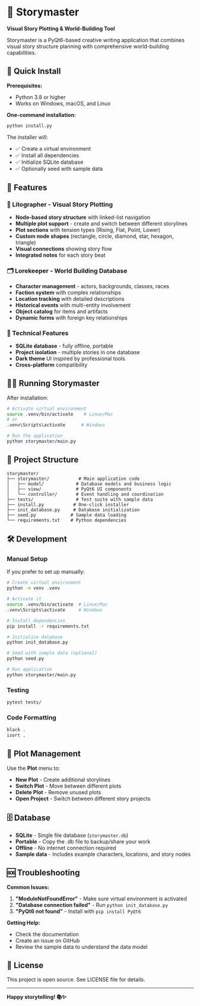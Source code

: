 # 🏰 Storymaster

**Visual Story Plotting & World-Building Tool**

Storymaster is a PyQt6-based creative writing application that combines visual story structure planning with comprehensive world-building capabilities.

## 🚀 Quick Install

**Prerequisites:**
- Python 3.8 or higher
- Works on Windows, macOS, and Linux

**One-command installation:**
```bash
python install.py
```

The installer will:
- ✅ Create a virtual environment
- ✅ Install all dependencies  
- ✅ Initialize SQLite database
- ✅ Optionally seed with sample data

## 🎯 Features

### 📖 Litographer - Visual Story Plotting
- **Node-based story structure** with linked-list navigation
- **Multiple plot support** - create and switch between different storylines
- **Plot sections** with tension types (Rising, Flat, Point, Lower)
- **Custom node shapes** (rectangle, circle, diamond, star, hexagon, triangle)
- **Visual connections** showing story flow
- **Integrated notes** for each story beat

### 🗂️ Lorekeeper - World Building Database
- **Character management** - actors, backgrounds, classes, races
- **Faction system** with complex relationships
- **Location tracking** with detailed descriptions
- **Historical events** with multi-entity involvement
- **Object catalog** for items and artifacts
- **Dynamic forms** with foreign key relationships

### 🔧 Technical Features
- **SQLite database** - fully offline, portable
- **Project isolation** - multiple stories in one database
- **Dark theme** UI inspired by professional tools
- **Cross-platform** compatibility

## 🏃‍♂️ Running Storymaster

After installation:

```bash
# Activate virtual environment
source .venv/bin/activate    # Linux/Mac
# or
.venv\Scripts\activate      # Windows

# Run the application
python storymaster/main.py
```

## 📁 Project Structure

```
storymaster/
├── storymaster/           # Main application code
│   ├── model/            # Database models and business logic
│   ├── view/             # PyQt6 UI components
│   └── controller/       # Event handling and coordination
├── tests/                # Test suite with sample data
├── install.py           # One-click installer
├── init_database.py     # Database initialization
├── seed.py             # Sample data loading
└── requirements.txt    # Python dependencies
```

## 🛠️ Development

### Manual Setup
If you prefer to set up manually:

```bash
# Create virtual environment
python -m venv .venv

# Activate it
source .venv/bin/activate  # Linux/Mac
.venv\Scripts\activate     # Windows

# Install dependencies
pip install -r requirements.txt

# Initialize database
python init_database.py

# Seed with sample data (optional)
python seed.py

# Run application
python storymaster/main.py
```

### Testing
```bash
pytest tests/
```

### Code Formatting
```bash
black .
isort .
```

## 🎨 Plot Management

Use the **Plot** menu to:
- **New Plot** - Create additional storylines
- **Switch Plot** - Move between different plots
- **Delete Plot** - Remove unused plots
- **Open Project** - Switch between different story projects

## 🗄️ Database

- **SQLite** - Single file database (`storymaster.db`)
- **Portable** - Copy the .db file to backup/share your work
- **Offline** - No internet connection required
- **Sample data** - Includes example characters, locations, and story nodes

## 🆘 Troubleshooting

**Common Issues:**

1. **"ModuleNotFoundError"** - Make sure virtual environment is activated
2. **"Database connection failed"** - Run `python init_database.py`
3. **"PyQt6 not found"** - Install with `pip install PyQt6`

**Getting Help:**
- Check the documentation
- Create an issue on GitHub
- Review the sample data to understand the data model

## 📄 License

This project is open source. See LICENSE file for details.

---

**Happy storytelling! 📚✨**